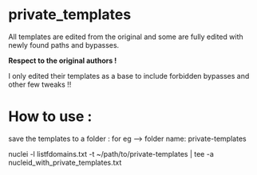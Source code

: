# private_templates

 All templates are edited from the original and some are fully edited with newly found paths and bypasses. 
 
 
**Respect to the original authors !**
 
 I only edited their templates  as a base  to include forbidden bypasses and other few tweaks !!
 
 
 # How to use :
 
 save the templates to a folder : for eg --> folder name: private-templates
 
 nuclei -l listfdomains.txt -t ~/path/to/private-templates | tee -a  nucleid_with_private_templates.txt
